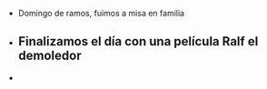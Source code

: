 - Domingo de ramos, fuimos a misa en familia
- Finalizamos el día con una película Ralf el demoledor
	-
-